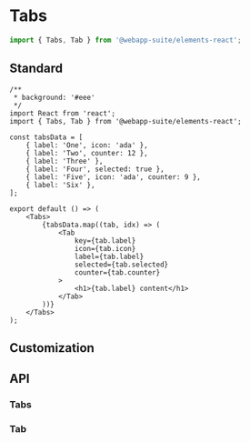 # Tabs

```js
import { Tabs, Tab } from '@webapp-suite/elements-react';
```

## Standard

```tsx
/**
 * background: '#eee'
 */
import React from 'react';
import { Tabs, Tab } from '@webapp-suite/elements-react';

const tabsData = [
    { label: 'One', icon: 'ada' },
    { label: 'Two', counter: 12 },
    { label: 'Three' },
    { label: 'Four', selected: true },
    { label: 'Five', icon: 'ada', counter: 9 },
    { label: 'Six' },
];

export default () => (
    <Tabs>
        {tabsData.map((tab, idx) => (
            <Tab
                key={tab.label}
                icon={tab.icon}
                label={tab.label}
                selected={tab.selected}
                counter={tab.counter}
            >
                <h1>{tab.label} content</h1>
            </Tab>
        ))}
    </Tabs>
);
```

## Customization

## API

### Tabs

<API hideTitle></API>

### Tab

<API src="../Tab/index.tsx" hideTitle></API>
